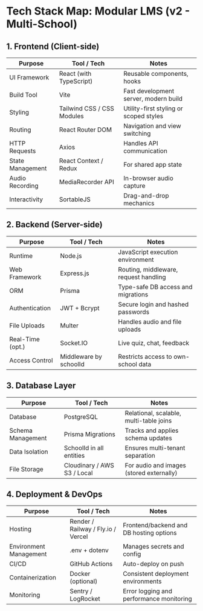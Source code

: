 # Tech Stack Map: Modular LMS (v2 - Multi-School)

## 1. Frontend (Client-side)

| Purpose           | Tool / Tech              | Notes                                  |
|-------------------|--------------------------|----------------------------------------|
| UI Framework      | React (with TypeScript)  | Reusable components, hooks             |
| Build Tool        | Vite                     | Fast development server, modern build  |
| Styling           | Tailwind CSS / CSS Modules | Utility-first styling or scoped styles |
| Routing           | React Router DOM         | Navigation and view switching          |
| HTTP Requests     | Axios                    | Handles API communication              |
| State Management  | React Context / Redux    | For shared app state                   |
| Audio Recording   | MediaRecorder API        | In-browser audio capture               |
| Interactivity     | SortableJS               | Drag-and-drop mechanics                |

## 2. Backend (Server-side)

| Purpose         | Tool / Tech     | Notes                                      |
|------------------|------------------|--------------------------------------------|
| Runtime          | Node.js           | JavaScript execution environment           |
| Web Framework    | Express.js        | Routing, middleware, request handling      |
| ORM              | Prisma            | Type-safe DB access and migrations         |
| Authentication   | JWT + Bcrypt      | Secure login and hashed passwords          |
| File Uploads     | Multer            | Handles audio and file uploads             |
| Real-Time (opt.) | Socket.IO         | Live quiz, chat, feedback                  |
| Access Control   | Middleware by schoolId | Restricts access to own-school data     |

## 3. Database Layer

| Purpose          | Tool / Tech             | Notes                                    |
|------------------|--------------------------|------------------------------------------|
| Database         | PostgreSQL               | Relational, scalable, multi-table joins  |
| Schema Management| Prisma Migrations        | Tracks and applies schema updates        |
| Data Isolation   | SchoolId in all entities | Ensures multi-tenant separation          |
| File Storage     | Cloudinary / AWS S3 / Local | For audio and images (stored externally) |

## 4. Deployment & DevOps

| Purpose               | Tool / Tech              | Notes                                      |
|------------------------|--------------------------|--------------------------------------------|
| Hosting                | Render / Railway / Fly.io / Vercel | Frontend/backend and DB hosting options |
| Environment Management | .env + dotenv            | Manages secrets and config                |
| CI/CD                 | GitHub Actions            | Auto-deploy on push                        |
| Containerization       | Docker (optional)        | Consistent deployment environments         |
| Monitoring             | Sentry / LogRocket       | Error logging and performance monitoring   |